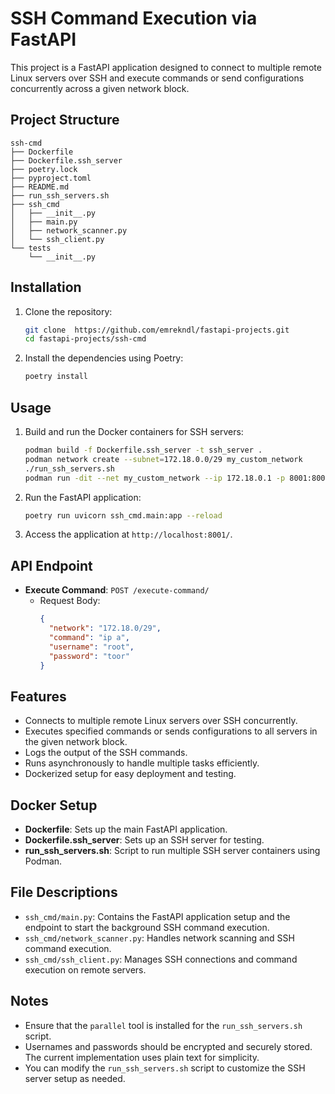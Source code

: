 # SSH Command Execution via FastAPI

This project is a FastAPI application designed to connect to multiple remote Linux servers over SSH and execute commands or send configurations concurrently across a given network block.

## Project Structure

```plaintext
ssh-cmd
├── Dockerfile
├── Dockerfile.ssh_server
├── poetry.lock
├── pyproject.toml
├── README.md
├── run_ssh_servers.sh
├── ssh_cmd
│   ├── __init__.py
│   ├── main.py
│   ├── network_scanner.py
│   └── ssh_client.py
└── tests
    └── __init__.py
```

## Installation

1. Clone the repository:

   ```bash
   git clone  https://github.com/emrekndl/fastapi-projects.git
   cd fastapi-projects/ssh-cmd
   ```

2. Install the dependencies using Poetry:

   ```bash
   poetry install
   ```

## Usage

1. Build and run the Docker containers for SSH servers:

   ```bash
   podman build -f Dockerfile.ssh_server -t ssh_server .
   podman network create --subnet=172.18.0.0/29 my_custom_network
   ./run_ssh_servers.sh
   podman run -dit --net my_custom_network --ip 172.18.0.1 -p 8001:8001 --name ssh_cmd ssh_cmd:latest
   ```

2. Run the FastAPI application:

   ```bash
   poetry run uvicorn ssh_cmd.main:app --reload
   ```

3. Access the application at `http://localhost:8001/`.

## API Endpoint

- **Execute Command**: `POST /execute-command/`
  - Request Body:
    ```json
    {
      "network": "172.18.0/29",
      "command": "ip a",
      "username": "root",
      "password": "toor"
    }
    ```

## Features

- Connects to multiple remote Linux servers over SSH concurrently.
- Executes specified commands or sends configurations to all servers in the given network block.
- Logs the output of the SSH commands.
- Runs asynchronously to handle multiple tasks efficiently.
- Dockerized setup for easy deployment and testing.

## Docker Setup

- **Dockerfile**: Sets up the main FastAPI application.
- **Dockerfile.ssh_server**: Sets up an SSH server for testing.
- **run_ssh_servers.sh**: Script to run multiple SSH server containers using Podman.

## File Descriptions

- `ssh_cmd/main.py`: Contains the FastAPI application setup and the endpoint to start the background SSH command execution.
- `ssh_cmd/network_scanner.py`: Handles network scanning and SSH command execution.
- `ssh_cmd/ssh_client.py`: Manages SSH connections and command execution on remote servers.

## Notes

- Ensure that the `parallel` tool is installed for the `run_ssh_servers.sh` script.
- Usernames and passwords should be encrypted and securely stored. The current implementation uses plain text for simplicity.
- You can modify the `run_ssh_servers.sh` script to customize the SSH server setup as needed.
